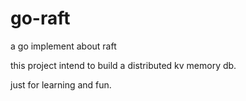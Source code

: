 # go-raft

a go implement about raft

this project intend to build a distributed kv memory db.

just for learning and fun.